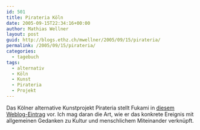 ```yaml
---
id: 501
title: Pirateria Köln
date: 2005-09-15T22:34:16+00:00
author: Mathias Wellner
layout: post
guid: http://blogs.ethz.ch/mwellner/2005/09/15/pirateria/
permalink: /2005/09/15/pirateria/
categories:
  - tagebuch
tags:
  - alternativ
  - Köln
  - Kunst
  - Pirateria
  - Projekt
---
```

Das Kölner alternative Kunstprojekt Pirateria stellt Fukami in [diesem Weblog-Eintrag](http://blog.fukami.io/archives/2005/09/11/whatisthepirateria/) vor. Ich mag daran die Art, wie er das konkrete Ereignis mit allgemeinen Gedanken zu Kultur und menschlichem Miteinander verknüpft.